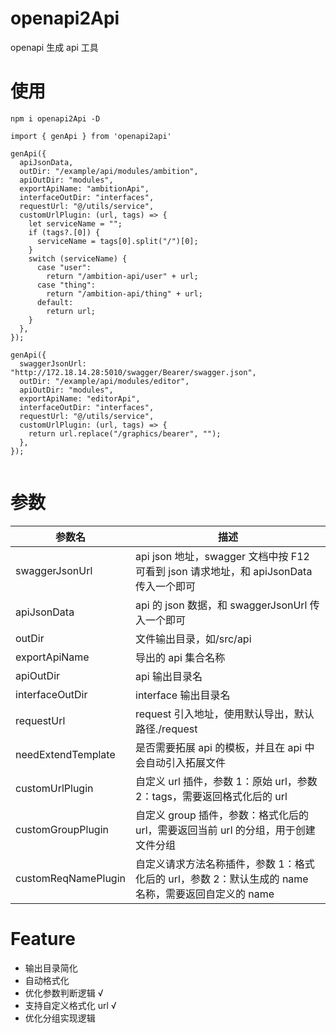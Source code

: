 # openapi2Api

openapi 生成 api 工具

# 使用

```
npm i openapi2Api -D

import { genApi } from 'openapi2api'

genApi({
  apiJsonData,
  outDir: "/example/api/modules/ambition",
  apiOutDir: "modules",
  exportApiName: "ambitionApi",
  interfaceOutDir: "interfaces",
  requestUrl: "@/utils/service",
  customUrlPlugin: (url, tags) => {
    let serviceName = "";
    if (tags?.[0]) {
      serviceName = tags[0].split("/")[0];
    }
    switch (serviceName) {
      case "user":
        return "/ambition-api/user" + url;
      case "thing":
        return "/ambition-api/thing" + url;
      default:
        return url;
    }
  },
});

genApi({
  swaggerJsonUrl: "http://172.18.14.28:5010/swagger/Bearer/swagger.json",
  outDir: "/example/api/modules/editor",
  apiOutDir: "modules",
  exportApiName: "editorApi",
  interfaceOutDir: "interfaces",
  requestUrl: "@/utils/service",
  customUrlPlugin: (url, tags) => {
    return url.replace("/graphics/bearer", "");
  },
});


```

# 参数

| 参数名              | 描述                                                                                                |
| ------------------- | --------------------------------------------------------------------------------------------------- |
| swaggerJsonUrl      | api json 地址，swagger 文档中按 F12 可看到 json 请求地址，和 apiJsonData 传入一个即可               |
| apiJsonData         | api 的 json 数据，和 swaggerJsonUrl 传入一个即可                                                    |
| outDir              | 文件输出目录，如/src/api                                                                            |
| exportApiName       | 导出的 api 集合名称                                                                                 |
| apiOutDir           | api 输出目录名                                                                                      |
| interfaceOutDir     | interface 输出目录名                                                                                |
| requestUrl          | request 引入地址，使用默认导出，默认路径./request                                                   |
| needExtendTemplate  | 是否需要拓展 api 的模板，并且在 api 中会自动引入拓展文件                                            |
| customUrlPlugin     | 自定义 url 插件，参数 1：原始 url，参数 2：tags，需要返回格式化后的 url                             |
| customGroupPlugin   | 自定义 group 插件，参数：格式化后的 url，需要返回当前 url 的分组，用于创建文件分组                  |
| customReqNamePlugin | 自定义请求方法名称插件，参数 1：格式化后的 url，参数 2：默认生成的 name 名称，需要返回自定义的 name |

# Feature

- 输出目录简化
- 自动格式化
- 优化参数判断逻辑 √
- 支持自定义格式化 url √
- 优化分组实现逻辑
